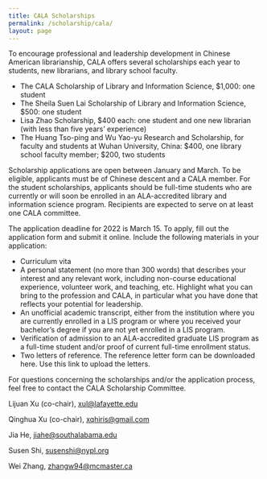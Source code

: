```yaml
---
title: CALA Scholarships
permalink: /scholarship/cala/
layout: page
---
```

To encourage professional and leadership development in Chinese American librarianship, CALA offers several scholarships each year to students, new librarians, and library school faculty.

+ The CALA Scholarship of Library and Information Science, $1,000: one student
+ The Sheila Suen Lai Scholarship of Library and Information Science, $500: one student
+ Lisa Zhao Scholarship, $400 each: one student and one new librarian (with less than five years’ experience)
+ The Huang Tso-ping and Wu Yao-yu Research and Scholarship, for faculty and students at Wuhan University, China: $400, one library school faculty member; $200, two students

Scholarship applications are open between January and March. To be eligible, applicants must be of Chinese descent and a CALA member. For the student scholarships, applicants should be full-time students who are currently or will soon be enrolled in an ALA-accredited library and information science program. Recipients are expected to serve on at least one CALA committee.

The application deadline for 2022 is March 15. To apply, fill out the application form and submit it online. Include the following materials in your application:

+ Curriculum vita
+ A personal statement (no more than 300 words) that describes your interest and any relevant work, including non-course educational experience, volunteer work, and teaching, etc. Highlight what you can bring to the profession and CALA, in particular what you have done that reflects your potential for leadership. 
+ An unofficial academic transcript, either from the institution where you are currently enrolled in a LIS program or where you received your bachelor’s degree if you are not yet enrolled in a LIS program.
+ Verification of admission to an ALA-accredited graduate LIS program as a full-time student and/or proof of current full-time enrollment status. 
+ Two letters of reference. The reference letter form can be downloaded here. Use this link to upload the letters.


For questions concerning the scholarships and/or the application process, feel free to contact the CALA Scholarship Committee.

Lijuan Xu (co-chair), xul@lafayette.edu

Qinghua Xu (co-chair), xqhiris@gmail.com

Jia He, jiahe@southalabama.edu

Susen Shi, susenshi@nypl.org

Wei Zhang, zhangw94@mcmaster.ca